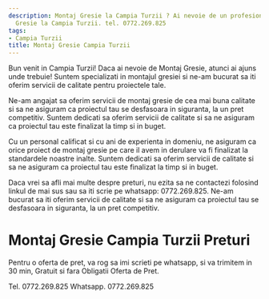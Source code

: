 ```yaml
---
description: Montaj Gresie la Campia Turzii ? Ai nevoie de un profesionist in Montaj
  Gresie la Campia Turzii. tel. 0772.269.825
tags:
- Campia Turzii
title: Montaj Gresie Campia Turzii
---
```



Bun venit in Campia Turzii! Daca ai nevoie de Montaj Gresie, atunci ai ajuns unde trebuie! Suntem specializati in montajul gresiei si ne-am bucurat sa iti oferim servicii de calitate pentru proiectele tale. 

Ne-am angajat sa oferim servicii de montaj gresie de cea mai buna calitate si sa ne asiguram ca proiectul tau se desfasoara in siguranta, la un pret competitiv. Suntem dedicati sa oferim servicii de calitate si sa ne asiguram ca proiectul tau este finalizat la timp si in buget. 

Cu un personal calificat si cu ani de experienta in domeniu, ne asiguram ca orice proiect de montaj gresie pe care il avem in derulare va fi finalizat la standardele noastre inalte. Suntem dedicati sa oferim servicii de calitate si sa ne asiguram ca proiectul tau este finalizat la timp si in buget. 

Daca vrei sa afli mai multe despre preturi, nu ezita sa ne contactezi folosind linkul de mai sus sau sa iti scrie pe whatsapp: 0772.269.825. Ne-am bucurat sa iti oferim servicii de calitate si sa ne asiguram ca proiectul tau se desfasoara in siguranta, la un pret competitiv.

# Montaj Gresie Campia Turzii Preturi
Pentru o oferta de pret, va rog sa imi scrieti pe whatsapp, si va trimitem in 30 min, Gratuit si fara Obligatii Oferta de Pret.

Tel. 0772.269.825
Whatsapp. 0772.269.825